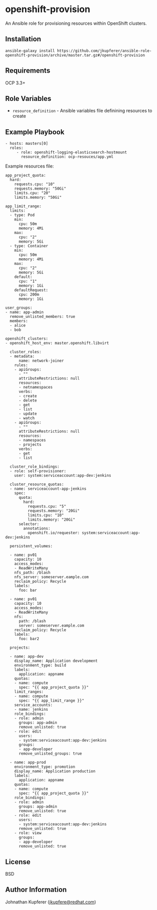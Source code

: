 openshift-provision
=========

An Ansible role for provisioning resources within OpenShift clusters.

Installation
------------

```
ansible-galaxy install https://github.com/jkupferer/ansible-role-openshift-provision/archive/master.tar.gz#/openshift-provision
```

Requirements
------------

OCP 3.3+

Role Variables
--------------

* `resource_definition` - Ansible variables file definining resources to create

Example Playbook
----------------

    - hosts: masters[0]
      roles:
         - role: openshift-logging-elasticsearch-hostmount
           resource_definition: ocp-resouces/app.yml

Example resources file:

    app_project_quota:
      hard:
        requests.cpu: "10"
        requests.memory: "50Gi"
        limits.cpu: "20"
        limits.memory: "50Gi"

    app_limit_range:
      limits:
      - type: Pod
        min:
          cpu: 50m
          memory: 4Mi
        max:
          cpu: "2"
          memory: 5Gi
      - type: Container
        min:
          cpu: 50m
          memory: 4Mi
        max:
          cpu: "2"
          memory: 5Gi
        default:
          cpu: "1"
          memory: 1Gi
        defaultRequest:
          cpu: 200m
          memory: 1Gi

    user_groups:
    - name: app-admin
      remove_unlisted_members: true
      members:
      - alice
      - bob
    
    openshift_clusters:
    - openshift_host_env: master.openshift.libvirt

      cluster_roles:
      - metadata:
          name: network-joiner
        rules:
        - apiGroups:
          - ""
          attributeRestrictions: null
          resources:
          - netnamespaces
          verbs:
          - create
          - delete
          - get
          - list
          - update
          - watch
        - apiGroups:
          - ""
          attributeRestrictions: null
          resources:
          - namespaces
          - projects
          verbs:
          - get
          - list

      cluster_role_bindings:
      - role: self-provisioner:
        user: system:serviceaccount:app-dev:jenkins

      cluster_resource_quotas:
      - name: serviceaccount-app-jenkins
        spec:
          quota:
            hard:
              requests.cpu: "5"
              requests.memory: "20Gi"
              limits.cpu: "10"
              limits.memory: "20Gi"
          selector:
            annotations:
              openshift.io/requester: system:serviceaccount:app-dev:jenkins

      persistent_volumes:
    
      - name: pv01
        capacity: 10
        access_modes:
        - ReadWriteMany
        nfs_path: /blash
        nfs_server: someserver.eample.com
        reclaim_policy: Recycle
        labels:
          foo: bar
    
      - name: pv01
        capacity: 10
        access_modes:
        - ReadWriteMany
        nfs:
          path: /blash
          server: someserver.eample.com
        reclaim_policy: Recycle
        labels:
          foo: bar2
    
      projects:
        
      - name: app-dev
        display_name: Application development
        environment_type: build
        labels:
          application: appname
        quotas:
        - name: compute
          spec: "{{ app_project_quota }}"
        limit_ranges:
        - name: compute
          spec: "{{ app_limit_range }}"
        service_accounts:
        - name: jenkins
        role_bindings:
        - role: admin
          groups: app-admin
          remove_unlisted: true
        - role: edit
          users:
          - system:serviceaccount:app-dev:jenkins
          groups:
          - app-developer
          remove_unlisted_groups: true
    
      - name: app-prod
        environment_type: promotion
        display_name: Application production
        labels:
          application: appname
        quotas:
        - name: compute
          spec: "{{ app_project_quota }}"
        role_bindings:
        - role: admin
          groups: app-admin
          remove_unlisted: true
        - role: edit
          users:
          - system:serviceaccount:app-dev:jenkins
          remove_unlisted: true
        - role: view
          groups:
          - app-developer
          remove_unlisted: true

License
-------

BSD

Author Information
------------------

Johnathan Kupferer (jkupfere@redhat.com)
